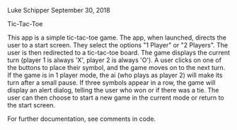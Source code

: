 Luke Schipper
September 30, 2018

Tic-Tac-Toe

This app is a simple tic-tac-toe game. The app, when launched, directs
the user to a start screen. They select the options "1 Player" or "2 Players". The user is then redirected to a tic-tac-toe board.
The game displays the current turn (player 1 is always 'X', player 2 is always 'O'). A user clicks on one of the buttons to place their symbol,
and the game moves on to the next turn. If the game is in 1 player mode, the ai (who plays as player 2) will make its turn after a small pause.
If three symbols appear in a row, the game will display an alert dialog, telling the user who won or if there was a tie. The user can then
choose to start a new game in the current mode or return to the start screen.

For further documentation, see comments in code.